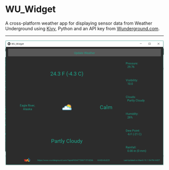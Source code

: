 # WU_Widget
A cross-platform weather app for displaying sensor data from Weather Underground using [Kivy][1], Python and an API key from [Wunderground.com][2].

------
 
![alt text][screenshot]

[1]:https://kivy.org/#home
[2]:https://www.wunderground.com/weather/api/?apiref=034770867157d2bb
[screenshot]: https://github.com/DevTek17/WU_Widget/blob/master/ScreenShot.PNG?raw=true "Screenshot"
